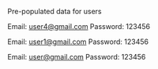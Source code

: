 Pre-populated data for users


Email: user4@gmail.com
Password: 123456

Email: user1@gmail.com
Password: 123456

Email: user@gmail.com
Password: 123456
